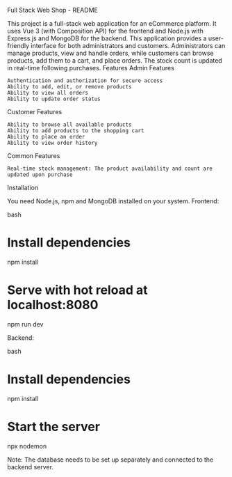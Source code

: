 Full Stack Web Shop - README

This project is a full-stack web application for an eCommerce platform. It uses Vue 3 (with Composition API) for the frontend and Node.js with Express.js and MongoDB for the backend. This application provides a user-friendly interface for both administrators and customers. Administrators can manage products, view and handle orders, while customers can browse products, add them to a cart, and place orders. The stock count is updated in real-time following purchases.
Features
Admin Features

    Authentication and authorization for secure access
    Ability to add, edit, or remove products
    Ability to view all orders
    Ability to update order status

Customer Features

    Ability to browse all available products
    Ability to add products to the shopping cart
    Ability to place an order
    Ability to view order history

Common Features

    Real-time stock management: The product availability and count are updated upon purchase

Installation

You need Node.js, npm and MongoDB installed on your system.
Frontend:

bash

# Install dependencies
npm install

# Serve with hot reload at localhost:8080
npm run dev

Backend:

bash

# Install dependencies
npm install

# Start the server
npx nodemon

Note: The database needs to be set up separately and connected to the backend server.
